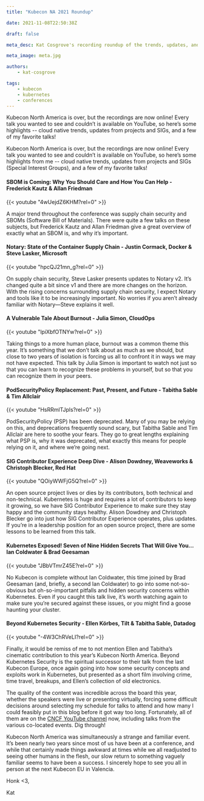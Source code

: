 ```yaml
---
title: "Kubecon NA 2021 Roundup"

date: 2021-11-08T22:50:38Z

draft: false

meta_desc: Kat Cosgrove's recording roundup of the trends, updates, and gems from Kubecon NA 2021!

meta_image: meta.jpg

authors:
    - kat-cosgrove

tags:
    - kubecon
    - kubernetes
    - conferences
---
```


Kubecon North America is over, but the recordings are now online! Every talk you wanted to see and couldn’t is available on YouTube, so here’s some highlights -- cloud native trends, updates from projects and SIGs, and a few of my favorite talks!

<!--more-->

Kubecon North America is over, but the recordings are now online! Every talk you wanted to see and couldn’t is available on YouTube, so here’s some highlights from me -- cloud native trends, updates from projects and SIGs (Special Interest Groups), and a few of my favorite talks!

#### SBOM is Coming: Why You Should Care and How You Can Help - Frederick Kautz & Allan Friedman

{{< youtube "4wUejdZ6KHM?rel=0" >}}

A major trend throughout the conference was supply chain security and SBOMs (Software Bill of Materials). There were quite a few talks on these subjects, but Frederick Kautz and Allan Friedman give a great overview of exactly what an SBOM is, and why it’s important.

#### Notary: State of the Container Supply Chain - Justin Cormack, Docker & Steve Lasker, Microsoft

{{< youtube "hpcQJ21mn_g?rel=0" >}}

On supply chain security, Steve Lasker presents updates to Notary v2. It’s changed quite a bit since v1 and there are more changes on the horizon. With the rising concerns surrounding supply chain security, I expect Notary and tools like it to be increasingly important. No worries if you aren’t already familiar with Notary&mdash;Steve explains it well.

#### A Vulnerable Tale About Burnout - Julia Simon, CloudOps

{{< youtube "lpiXbfOTNYw?rel=0" >}}

Taking things to a more human place, burnout was a common theme this year. It’s something that we don’t talk about as much as we should, but close to two years of isolation is forcing us all to confront it in ways we may not have expected. This talk by Julia Simon is important to watch not just so that you can learn to recognize these problems in yourself, but so that you can recognize them in your peers.

#### PodSecurityPolicy Replacement: Past, Present, and Future - Tabitha Sable & Tim Allclair

{{< youtube "HsRRmlTJpls?rel=0" >}}

PodSecurityPolicy (PSP) has been deprecated. Many of you may be relying on this, and deprecations frequently sound scary, but Tabitha Sable and Tim Allclair are here to soothe your fears. They go to great lengths explaining what PSP is, why it was deprecated, what exactly this means for people relying on it, and where we’re going next.

#### SIG Contributor Experience Deep Dive - Alison Dowdney, Weaveworks & Christoph Blecker, Red Hat

{{< youtube "QOiyWWFjG5Q?rel=0" >}}

An open source project lives or dies by its contributors, both technical and non-technical. Kubernetes is huge and requires a lot of contributors to keep it growing, so we have SIG Contributor Experience to make sure they stay happy and the community stays healthy. Alison Dowdney and Christoph Blecker go into just how SIG Contributor Experience operates, plus updates. If you’re in a leadership position for an open source project, there are some lessons to be learned from this talk.

#### Kubernetes Exposed! Seven of Nine Hidden Secrets That Will Give You... Ian Coldwater & Brad Geesaman

{{< youtube "JBbVTmrZ45E?rel=0" >}}

No Kubecon is complete without Ian Coldwater, this time joined by Brad Geesaman (and, briefly, a second Ian Coldwater) to go into some not-so-obvious but oh-so-important pitfalls and hidden security concerns within Kubernetes. Even if you caught this talk live, it’s worth watching again to make sure you’re secured against these issues, or you might find a goose haunting your cluster.

#### Beyond Kubernetes Security - Ellen Körbes, Tilt & Tabitha Sable, Datadog

{{< youtube "-4W3ChRVeLI?rel=0" >}}

Finally, it would be remiss of me to not mention Ellen and Tabitha’s cinematic contribution to this year’s Kubecon North America. Beyond Kubernetes Security is the spiritual successor to their talk from the last Kubecon Europe, once again going into how some security concepts and exploits work in Kubernetes, but presented as a short film involving crime, time travel, breakups, and Ellen’s collection of old electronics.

The quality of the content was incredible across the board this year, whether the speakers were live or presenting virtually, forcing some difficult decisions around selecting my schedule for talks to attend and how many I could feasibly put in this blog before it got way too long. Fortunately, all of them are on the [CNCF YouTube channel](https://www.youtube.com/c/cloudnativefdn/videos) now, including talks from the various co-located events. Dig through!

Kubecon North America was simultaneously a strange and familiar event. It’s been nearly two years since most of us have been at a conference, and while that certainly made things awkward at times while we all readjusted to seeing other humans in the flesh, our slow return to something vaguely familiar seems to have been a success. I sincerely hope to see you all in person at the next Kubecon EU in Valencia.

Honk <3,

Kat

